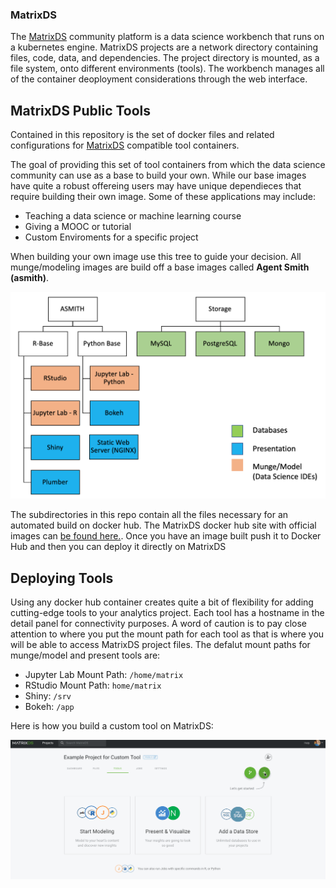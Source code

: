 ### MatrixDS
The [MatrixDS](http://matrixds.com) community platform is a data science workbench that runs on a kubernetes engine. MatrixDS projects are a network directory containing files, code, data, and dependencies. The project directory is mounted, as a file system, onto different environments (tools). The workbench manages all of the container deoployment considerations through the web interface. 

## MatrixDS Public Tools
Contained in this repository is the set of docker files and related configurations for [MatrixDS](http://matrixds.com) compatible tool containers. 

The goal of providing this set of tool containers from which the data science community can use as a base to build your own. While our base images have quite a robust offereing users may have unique dependieces that require building their own image. Some of these applications may include:

* Teaching a data science or machine learning course
* Giving a MOOC or tutorial
* Custom Enviroments for a specific project

When building your own image use this tree to guide your decision. All munge/modeling images are build off a base images called **Agent Smith (asmith)**.

![](/img/tree.png)

The subdirectories in this repo contain all the files necessary for an automated build on docker hub. The MatrixDS docker hub site with official images can [be found here.](https://hub.docker.com/u/matrixds/dashboard/). Once you have an image built push it to Docker Hub and then you can deploy it directly on MatrixDS

## Deploying Tools
Using any docker hub container creates quite a bit of flexibility for adding cutting-edge tools to your analytics project. Each tool has a hostname in the detail panel for connectivity purposes. A word of caution is to pay close attention to where you put the mount path for each tool as that is where you will be able to access MatrixDS project files. The defalut mount paths for munge/model and present tools are:

* Jupyter Lab Mount Path: `/home/matrix`
* RStudio Mount Path: `home/matrix`
* Shiny: `/srv`
* Bokeh: `/app`

Here is how you build a custom tool on MatrixDS:  

![](/img/customTool.gif)
